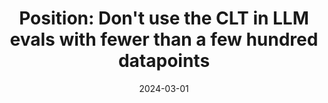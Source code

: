 ---
title: "Position: Don't use the CLT in LLM evals with fewer than a few hundred datapoints"
collection: preprints
category: ml
permalink: /preprint/2024-03-01-clt-llm-evals
excerpt: 'This position paper argues against using the Central Limit Theorem in LLM evaluations with small datasets.'
date: 2024-03-01
venue: 'arXiv'
paperurl: 'https://arxiv.org/abs/2503.01747'
citation: 'Bowyer S, Aitchison L, and Ivanova DR. (2024). &quot;Position: Don&apos;t use the CLT in LLM evals with fewer than a few hundred datapoints.&quot; <i>arXiv:2503.01747</i>.'
--- 